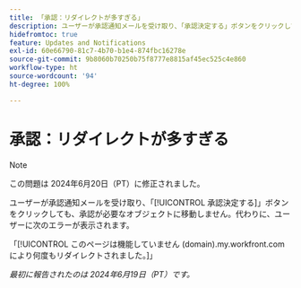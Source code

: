 ```yaml
---
title: 「承認：リダイレクトが多すぎる」
description: ユーザーが承認通知メールを受け取り、「承認決定する」ボタンをクリックしても、承認が必要なオブジェクトに移動しません。代わりに、エラーがユーザーに表示されます。
hidefromtoc: true
feature: Updates and Notifications
exl-id: 60e66790-81c7-4b70-b1e4-874fbc16278e
source-git-commit: 9b8060b70250b75f8777e8815af45ec525c4e860
workflow-type: ht
source-wordcount: '94'
ht-degree: 100%

---
```


# 承認：リダイレクトが多すぎる

>[!NOTE]
>
>この問題は 2024年6月20日（PT）に修正されました。

ユーザーが承認通知メールを受け取り、「[!UICONTROL 承認決定する]」ボタンをクリックしても、承認が必要なオブジェクトに移動しません。代わりに、ユーザーに次のエラーが表示されます。

「[!UICONTROL このページは機能していません (domain).my.workfront.com により何度もリダイレクトされました。]」

_最初に報告されたのは 2024年6月19日（PT）です。_
